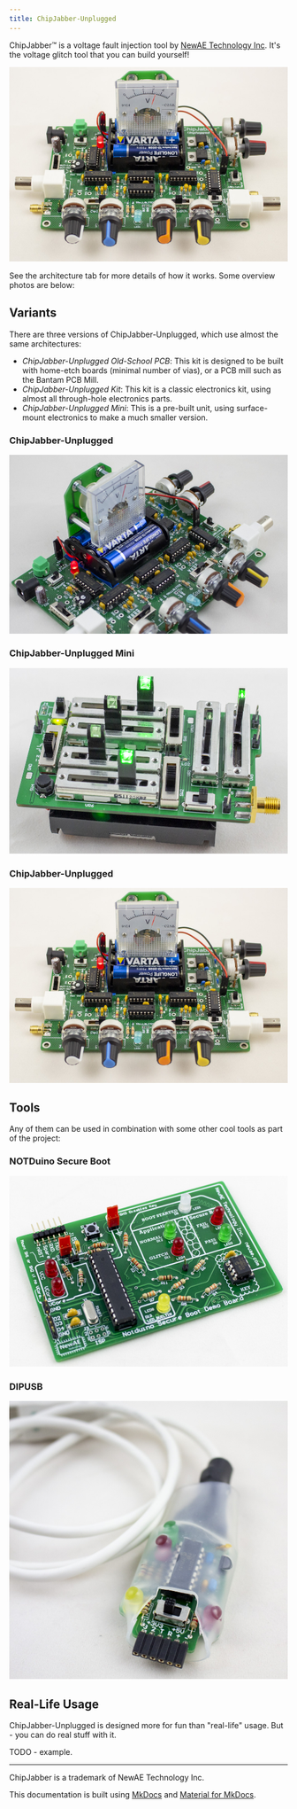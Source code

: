 ```yaml
---
title: ChipJabber-Unplugged
---
```


ChipJabber™ is a voltage fault injection tool by [NewAE Technology Inc](https://www.newae.com). It's the voltage glitch tool that you can build yourself! 

![](img/cj_kit_web.jpg)

See the architecture tab for more details of how it works. Some overview photos are below:

## Variants

There are three versions of ChipJabber-Unplugged, which use almost the same architectures:

* *ChipJabber-Unplugged Old-School PCB*: This kit is designed to be built with home-etch boards (minimal number of vias), or a PCB mill such as the Bantam PCB Mill.
* *ChipJabber-Unplugged Kit*: This kit is a classic electronics kit, using almost all through-hole electronics parts. 
* *ChipJabber-Unplugged Mini*: This is a pre-built unit, using surface-mount electronics to make a much smaller version.


### ChipJabber-Unplugged

![](img/cj_zoom_web.jpg)

### ChipJabber-Unplugged Mini

![](img/cj_mini_web.jpg)

### ChipJabber-Unplugged

![](img/cj_kit_web.jpg)


## Tools

Any of them can be used in combination with some other cool tools as part of the project:

### NOTDuino Secure Boot

![](img/notduino_web.jpg)

### DIPUSB

![](img/dipusb_web.jpg)

## Real-Life Usage

ChipJabber-Unplugged is designed more for fun than "real-life" usage. But - you can do real stuff with it. 

TODO - example.

---

ChipJabber is a trademark of NewAE Technology Inc.

This documentation is built using [MkDocs](https://www.mkdocs.org/) and [Material for MkDocs](https://squidfunk.github.io/mkdocs-material/).